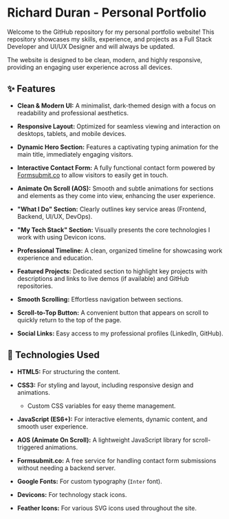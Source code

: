 # Richard Duran - Personal Portfolio

Welcome to the GitHub repository for my personal portfolio website! This repository showcases my skills, experience, and projects as a Full Stack Developer and UI/UX Designer and will always be updated.

The website is designed to be clean, modern, and highly responsive, providing an engaging user experience across all devices.

## ✨ Features

* **Clean & Modern UI:** A minimalist, dark-themed design with a focus on readability and professional aesthetics.

* **Responsive Layout:** Optimized for seamless viewing and interaction on desktops, tablets, and mobile devices.

* **Dynamic Hero Section:** Features a captivating typing animation for the main title, immediately engaging visitors.

* **Interactive Contact Form:** A fully functional contact form powered by [Formsubmit.co](https://formsubmit.co/) to allow visitors to easily get in touch.

* **Animate On Scroll (AOS):** Smooth and subtle animations for sections and elements as they come into view, enhancing the user experience.

* **"What I Do" Section:** Clearly outlines key service areas (Frontend, Backend, UI/UX, DevOps).

* **"My Tech Stack" Section:** Visually presents the core technologies I work with using Devicon icons.

* **Professional Timeline:** A clean, organized timeline for showcasing work experience and education.

* **Featured Projects:** Dedicated section to highlight key projects with descriptions and links to live demos (if available) and GitHub repositories.

* **Smooth Scrolling:** Effortless navigation between sections.

* **Scroll-to-Top Button:** A convenient button that appears on scroll to quickly return to the top of the page.

* **Social Links:** Easy access to my professional profiles (LinkedIn, GitHub).

## 🚀 Technologies Used

* **HTML5:** For structuring the content.

* **CSS3:** For styling and layout, including responsive design and animations.

    * Custom CSS variables for easy theme management.

* **JavaScript (ES6+):** For interactive elements, dynamic content, and smooth user experience.

* **AOS (Animate On Scroll):** A lightweight JavaScript library for scroll-triggered animations.

* **Formsubmit.co:** A free service for handling contact form submissions without needing a backend server.

* **Google Fonts:** For custom typography (`Inter` font).

* **Devicons:** For technology stack icons.

* **Feather Icons:** For various SVG icons used throughout the site.
